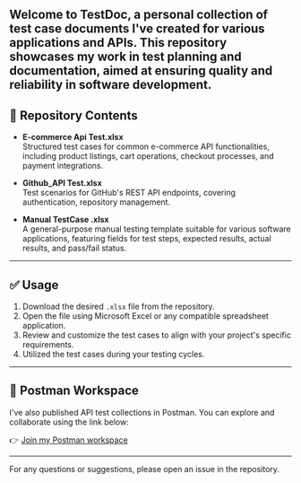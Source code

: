 Welcome to **TestDoc**, a personal collection of test case documents I've created for various applications and APIs. This repository showcases my work in test planning and documentation, aimed at ensuring quality and reliability in software development.
---
## 📂 Repository Contents

- **E-commerce Api Test.xlsx**  
  Structured test cases for common e-commerce API functionalities, including product listings, cart operations, checkout processes, and payment integrations.

- **Github_API Test.xlsx**  
  Test scenarios for GitHub's REST API endpoints, covering authentication, repository management.

- **Manual TestCase .xlsx**  
  A general-purpose manual testing template suitable for various software applications, featuring fields for test steps, expected results, actual results, and pass/fail status.

---

## ✅ Usage

1. Download the desired `.xlsx` file from the repository.  
2. Open the file using Microsoft Excel or any compatible spreadsheet application.  
3. Review and customize the test cases to align with your project's specific requirements.  
4. Utilized the test cases during your testing cycles.
---
## 🧪 Postman Workspace

I've also published API test collections in Postman. You can explore and collaborate using the link below:

👉 [Join my Postman workspace](https://app.getpostman.com/join-team?invite_code=201844c8a55149d7e7b4327675ef9287c4eb8d21ce55100d8364886d081951a8&target_code=8686adb56fb9841bcc78711d30bc285a)

---
For any questions or suggestions, please open an issue in the repository.
